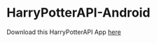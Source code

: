 # HarryPotterAPI-Android
Download this HarryPotterAPI App [here](https://drive.google.com/file/d/1ghuCBVtwm7tD9-SIDb5lbsOaCNzpXJ6K/view?usp=sharing)
